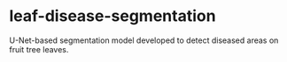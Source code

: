 # leaf-disease-segmentation
 U-Net-based segmentation model developed to detect diseased areas on fruit tree leaves.
